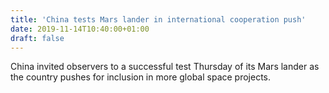 ```yaml
---
title: 'China tests Mars lander in international cooperation push'
date: 2019-11-14T10:40:00+01:00
draft: false
---
```


China invited observers to a successful test Thursday of its Mars lander as the country pushes for inclusion in more global space projects.